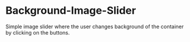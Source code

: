 # Background-Image-Slider

Simple image slider where the user changes background of the container by clicking on the buttons.
